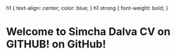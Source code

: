 <html>
<head>
<body>
  h1 {
  text-align: center;
  color: blue;
  }
  h1 strong {
  font-weight: bold;
  }
</head>
  <body>
    <h1>Welcome to <strong>Simcha Dalva CV on GITHUB!</strong> on GitHub!</h1>
  </body>
</html>
